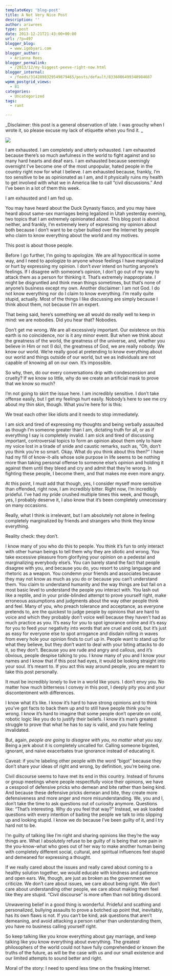 ```yaml
---
templateKey: 'blog-post'
title: A Not Very Nice Post
description: ''
author: ariwrees
type: post
date: 2013-12-21T21:43:00+00:00
url: /?p=497
blogger_blog:
  - www.igobyari.com
blogger_author:
  - Arianna Rees
blogger_permalink:
  - /2013/12/my-biggest-peeve-right-now.html
blogger_internal:
  - /feeds/3142898329549879465/posts/default/8336086499348984687
wpmm_postgrid_views:
  - 81
categories:
  - Uncategorized
tags:
  - rant

---
```

_Disclaimer: this post is a general observation of late. I was grouchy when I wrote it, so please excuse my lack of etiquette when you find it. _  

[![](https://www.igobyari.com/wp-content/uploads/2013/12/tumblr_mwh5mfoSY51qdrsl2o1_500.jpg)](https://www.igobyari.com/wp-content/uploads/2013/12/tumblr_mwh5mfoSY51qdrsl2o1_500-1.jpg)

  
I am exhausted. I am completely and utterly exhausted. I am exhausted because there’s so much awfulness in the world to fight against and so many hard hearts and deaf ears. I am exhausted because seemingly overnight I’ve become one of the most unpopular, hated people in the country right now for what I believe. I am exhausted because, frankly, I’m too sensitive to be as opinionated as I am, and it physically ruins my health to get involved with what we in America like to call “civil discussions.” And I’ve been in a lot of them this week.

I am exhausted and I am fed up.

You may have heard about the Duck Dynasty fiasco, and you may have heard about same-sex marriages being legalized in Utah yesterday evening, two topics that I am extremely opinionated about. This blog post is about neither, and frankly, I’m extremely leery of expressing my opinion about both because I don’t want to be cyber bullied over the Internet by people who claim to know everything about the world and my motives.

This post is about those people.

Before I go further, I’m going to apologize. We are all hypocritical in some way, and I need to apologize to anyone whose feelings I have marginalized or hurt by expressing my opinion. I don’t _ever_ intend on hurting anyone’s feelings. If I disagree with someone’s opinion, I don’t go out of my way to attack them as a person for thinking it. That’s extremely inappropriate. I might be disgruntled and think mean things sometimes, but that’s none of anyone’s business except my own. Another disclaimer: I am not God. I do not know everything nor do I claim to know everything. I’m really quite stupid, actually. Most of the things I like discussing are simply because I think about them, not because I’m an expert.

That being said, here’s something we all would do really well to keep in mind: we are nobodies. Did you hear that? Nobodies.

Don’t get me wrong. We are all excessively important. Our existence on this earth is no coincidence, nor is it any minor event. But when we think about the greatness of the world, the greatness of the universe, and, whether you believe in Him or not (I do), the greatness of God, we are really nobody. We know our world. We’re really good at pretending to know everything about our world and things outside of our world, but we as individuals are not capable of knowing all on our own. It’s impossible.

So why, then, do our every conversations drip with condescension and cruelty? If we know so little, why do we create an artificial mask to prove that we know so much?

I’m not going to skirt the issue here. I am incredibly sensitive. I don’t take offense easily, but I get my feelings hurt easily. Nobody’s here to see me cry about my thin skin, though. What you’re here for is this:

We treat each other like idiots and it needs to stop immediately.

I am sick and tired of expressing my thoughts and being verbally assaulted as though I’m someone greater than I am, dictating truth for all, or as if everything I say is completely invalid. I am sick and tired of discussing important, controversial topics to form an opinion about them only to have my voice lost in a tirade of snide and caustic remarks, such as, “Oh, don’t you think you’re so smart. Okay. What do you think about this then?” I have had my fill of know-it-alls whose sole purpose in life seems to be nothing more than taking personal offense to someone else’s opinion and holding it against them until they bleed and cry and admit that they’re wrong. In fighting these people, I become them, and that makes me even more angry.

At this point, I must add that though, yes, I consider myself more sensitive than offended, right now, I am incredibly bitter. Right now, I’m incredibly prideful. I’ve had my pride crushed multiple times this week, and though, yes, I probably deserve it, I also know that it’s been completely unnecessary on many occasions.

Really, what I think is irrelevant, but I am absolutely not alone in feeling completely marginalized by friends and strangers who think they know everything.

Reality check: they don’t.

I know many of you who do this to people. You think it’s fun to only interact with other human beings to tell them why they are idiotic and wrong. You take excessive pleasure from glorifying your opinion on a pedestal and marginalizing everybody else’s. You can barely stand the fact that people disagree with you, and because you do, you resort to using language and rhetoric as a weapon. You condemn your friends and associates because they may not know as much as you do or because you can’t understand them. You claim to understand humanity and the way things are but fail on a most basic level to understand the people you interact with. You lash out like a reptile, and in your pride-blinded attempt to prove yourself right, make erroneous assumptions and judgments about the way other people think and feel. Many of you, who preach tolerance and acceptance, as everyone pretends to, are the quickest to judge people by opinions that are hard to voice and which they probably don’t voice well because they haven’t had as much practice as you. It’s easy for you to spot ignorance online and it’s easy for you to feed your negativity into words that are cruel and cold, but it’s just as easy for everyone else to spot arrogance and disdain rolling in waves from every hole your opinion finds to curl up in. People want to stand up for what they believe, but they don’t want to deal with your biting attacks to do it, so they don’t. Because you are rude and angry and callous, and it’s obvious, people despise talking to you. I know many of you and I know your names and I know that if this post had eyes, it would be looking straight into your soul. It’s meant to. If you act this way around people, you are meant to take this post personally.

It must be incredibly lonely to live in a world like yours. I don’t envy you. No matter how much bitterness I convey in this post, I deeply pity you and your discontentment with differences.

I know what it’s like. I know it’s hard to have strong opinions and to think you’ve got facts to back them up and to still have people think you’re wrong. I know it’s hard to imagine that some people don’t operate on cold, robotic logic like you do to justify their beliefs. I know it’s man’s greatest struggle to prove that what he has to say is valid, and you hate feeling invalidated.

But, again, _people are going to disagree with you, no matter what you say._ Being a jerk about it is completely uncalled for. Calling someone bigoted, ignorant, and naive exacerbates true ignorance instead of educating it.

Caveat: if you’re labeling other people with the word “bigot” because they don’t share your ideas of right and wrong, by definition, you’re being one.

Civil discourse seems to have met its end in this country. Instead of forums or group meetings where people respectfully voice their opinions, we have a cesspool of defensive pricks who demean and bite rather than being kind. And because these defensive pricks demean and bite, they create more defensiveness and more anger and more misunderstanding. We, you and I, don’t take the time to ask questions out of curiosity anymore. Questions like: “That’s interesting. Why do you feel that way?” Instead, we ask loaded questions with every intention of baiting the people we talk to into slipping up and looking stupid. I know we do because I’ve been guilty of it, and I try hard not to be.

I’m guilty of talking like I’m right and sharing opinions like they’re the way things are. What I absolutely refuse to be guilty of is being that one pain in the you-know-what who goes out of her way to make another human being with completely different social, cultural, and spiritual influences feel stupid and demeaned for expressing a thought.

If we really cared about the issues and really cared about coming to a healthy solution together, we would educate with kindness and patience and open ears. We, though, are just as broken as the government we criticize. We don’t care about issues, we care about being right. We don’t care about understanding other people, we care about making them feel like they are stupid. “Civil discourse” is more often than not biting discord.

Unwavering belief in a good thing is wonderful. Prideful and scathing and personalized, bullying assaults to prove a botched up point that, inevitably, has its own flaws is not. If you can’t be kind, ask questions that aren’t demeaning, and avoid attacking a person rather than understanding them, you have no business calling yourself right.

So keep talking like you know everything about gay marriage, and keep talking like you know everything about everything. The greatest philosophers of the world could not have fully comprehended or known the truths of the future, as will be the case with us and our small existence and our limited attempts to sound better and right.

Moral of the story: I need to spend less time on the freaking Internet.